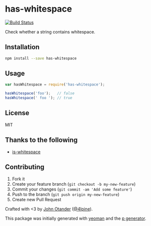 # has-whitespace

[![Build Status](https://secure.travis-ci.org/johnotander/has-whitespace.png?branch=master)](https://travis-ci.org/johnotander/has-whitespace)

Check whether a string contains whitespace.

## Installation

```bash
npm install --save has-whitespace
```

## Usage

```javascript
var hasWhitespace = require('has-whitespace');

hasWhitespace('foo');   // false
hasWhitespace(' foo '); // true
```

## License

MIT

## Thanks to the following

* [is-whitespace](https://github.com/jonschlinkert/is-whitespace)

## Contributing

1. Fork it
2. Create your feature branch (`git checkout -b my-new-feature`)
3. Commit your changes (`git commit -am 'Add some feature'`)
4. Push to the branch (`git push origin my-new-feature`)
5. Create new Pull Request

Crafted with <3 by [John Otander](http://johnotander.com) ([@4lpine](https://twitter.com/4lpine)).

This package was initially generated with [yeoman](http://yeoman.io) and the [p generator](https://github.com/johnotander/generator-p.git).
